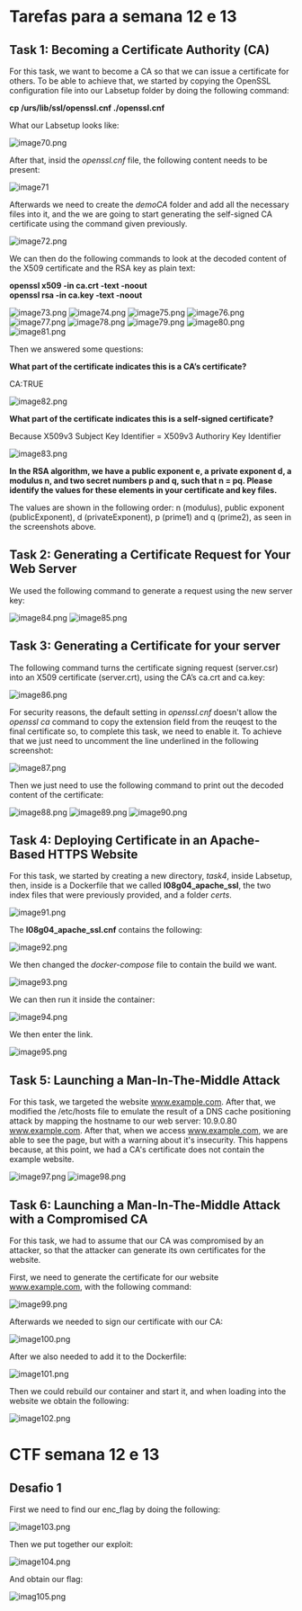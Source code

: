 # Tarefas para a semana 12 e 13

## Task 1: Becoming a Certificate Authority (CA)

For this task, we want to become a CA so that we can issue a certificate for others. To be able to achieve that, we started by copying the OpenSSL configuration file into our Labsetup folder by doing the following command:

**cp /urs/lib/ssl/openssl.cnf ./openssl.cnf**

What our Labsetup looks like:

![image70.png](images/image70.png)

After that, insid the *openssl.cnf* file, the following content needs to be present:

![image71](images/image71.png)

Afterwards we need to create the *demoCA* folder and add all the necessary files into it, and the we are going to start generating the self-signed CA certificate using the command given previously.

![image72.png](images/image72.png)

We can then do the following commands to look at the decoded content of the X509 certificate and the RSA key as plain text:

**openssl x509 -in ca.crt -text -noout <br>
openssl rsa  -in ca.key -text -noout**

![image73.png](images/image73.png)
![image74.png](images/image74.png)
![image75.png](images/image75.png)
![image76.png](images/image76.png)
![image77.png](images/image77.png)
![image78.png](images/image78.png)
![image79.png](images/image79.png)
![image80.png](images/image80.png)
![image81.png](images/image81.png)

Then we answered some questions:

**What part of the certificate indicates this is a CA’s certificate?**

CA:TRUE

![image82.png](images/image82.png)

**What part of the certificate indicates this is a self-signed certificate?**

Because X509v3 Subject Key Identifier = X509v3 Authoriry Key Identifier

![image83.png](images/image83.png)

**In the RSA algorithm, we have a public exponent e, a private exponent d, a modulus n, and two secret numbers p and q, such that n = pq. Please identify the values for these elements in your certificate and key files.**

The values are shown in the following order: n (modulus), public exponent (publicExponent), d (privateExponent), p (prime1) and q (prime2), as seen in the screenshots above.

## Task 2: Generating a Certificate Request for Your Web Server

We used the following command to generate a request using the new server key:

![image84.png](images/image84.png)
![image85.png](images/image85.png)

## Task 3: Generating a Certificate for your server

The following command turns the certificate signing request (server.csr) into an X509 certificate (server.crt), using the CA’s ca.crt and ca.key:

![image86.png](images/image86.png)

For security reasons, the default setting in *openssl.cnf* doesn't allow the *openssl ca* command to copy the extension field from the reuqest to the final certificate so, to complete this task, we need to enable it. To achieve that we just need to uncomment the line underlined in the following screenshot:

![image87.png](images/image87.png)

Then we just need to use the following command to print out the decoded content of the certificate:

![image88.png](images/image88.png)
![image89.png](images/image89.png)
![image90.png](images/image90.png)

## Task 4: Deploying Certificate in an Apache-Based HTTPS Website

For this task, we started by creating a new directory, *task4*, inside Labsetup, then, inside is a Dockerfile that we called **l08g04_apache_ssl**, the two index files that were previously provided, and a folder *certs*.

![image91.png](images/image91.png)

The **l08g04_apache_ssl.cnf** contains the following:

![image92.png](images/image92.png)

We then changed the *docker-compose* file to contain the build we want.

![image93.png](images/image93.png)

We can then run it inside the container:

![image94.png](images/image94.png)

We then enter the link.

![image95.png](images/image95.png)

## Task 5: Launching a Man-In-The-Middle Attack

For this task, we targeted the website www.example.com. After that, we modified the /etc/hosts file to emulate the result of a DNS cache positioning attack by mapping the hostname to our web server: 10.9.0.80   www.example.com.
After that, when we access www.example.com, we are able to see the page, but with a warning about it's insecurity. This happens because, at this point, we had a CA's certificate does not contain the example website.

![image97.png](images/image97.png)
![image98.png](images/image98.png)

## Task 6: Launching a Man-In-The-Middle Attack with a Compromised CA

For this task, we had to assume that our CA was compromised by an attacker, so that the attacker can generate its own certificates for the website.

First, we need to generate the certificate for our website www.example.com, with the following command:

![image99.png](images/image99.png)

Afterwards we needed to sign our certificate with our CA:

![image100.png](images/image100.png)

After we also needed to add it to the Dockerfile:

![image101.png](images/image101.png)

Then we could rebuild our container and start it, and when loading into the website we obtain the following:

![image102.png](images/image102.png)

# CTF semana 12 e 13

## Desafio 1

First we need to find our enc_flag by doing the following:

![image103.png](images/image103.png)

Then we put together our exploit:

![image104.png](images/image104.png)

And obtain our flag:

![imag105.png](images/image105.png)

